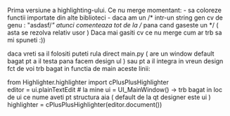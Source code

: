 Prima versiune a highlighting-ului. 
Ce nu merge momentant: 
    - sa coloreze functii importate din alte biblioteci 
    - daca am un /* intr-un string gen cv de genu : "asdasf/*" atunci comenteaza tot de la /* pana cand gaseste un */ ( asta se rezolva relativ usor ) 
Daca mai gasiti cv ce nu merge cum ar trb sa mi spuneti :)) 

daca vreti sa il folositi puteti rula direct main.py ( are un window default bagat pt a il testa pana facem design ul ) sau pt a il integra in vreun design fct de voi trb bagat in functia de main aceste linii:

  from Highlighter.highlighter import cPlusPlusHighlighter  
  editor = ui.plainTextEdit  # la mine ui = UI_MainWindow() -> trb bagat in loc de ui ce nume aveti pt structura aia ( default de la qt designer este ui )   
  highlighter = cPlusPlusHighlighter(editor.document())  
      
      
      
